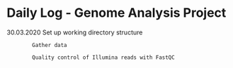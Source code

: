# Daily Log - Genome Analysis Project

30.03.2020  Set up working directory structure

            Gather data

            Quality control of Illumina reads with FastQC
